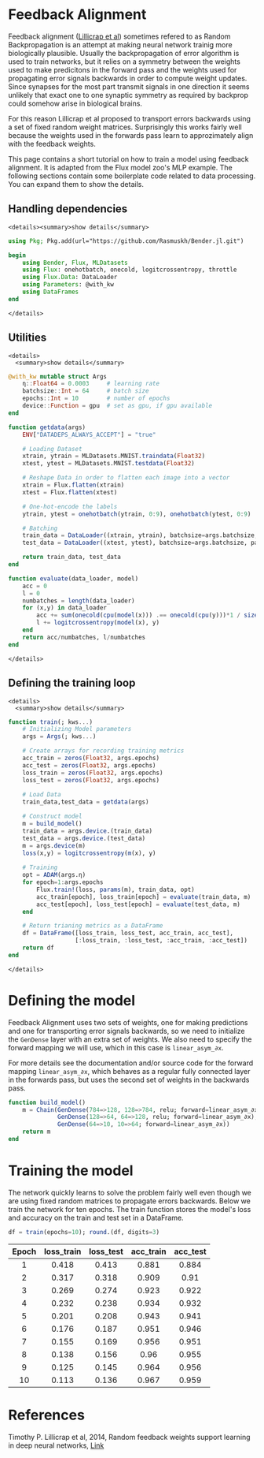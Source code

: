# Feedback Alignment
Feedback alignment ([Lillicrap et al](https://arxiv.org/abs/1411.0247)) sometimes refered to as Random Backpropagation is an attempt at making neural network trainig more biologically plausible. Usually the backpropagation of error algorithm is used to train networks, but it relies on a symmetry between the weights used to make predicitons in the forward pass and the weights used for propagating error signals backwards in order to compute weight updates. Since synapses for the most part transmit signals in one direction it seems unlikely that exact one to one synaptic symmetry as required by backprop could somehow arise in biological brains. 

For this reason Lillicrap et al proposed to transport errors backwards using a set of fixed random weight matrices. Surprisingly this works fairly well because the weights used in the forwards pass learn to approzimately align with the feedback weights.

This page contains a short tutorial on how to train a model using feedback alignment. It is adapted from the Flux model zoo's MLP example. The following sections contain some boilerplate code related to data processing. You can expand them to show the details.

## Handling dependencies
```@raw html
<details><summary>show details</summary>
```

```julia
using Pkg; Pkg.add(url="https://github.com/Rasmuskh/Bender.jl.git")
```

```julia
begin
	using Bender, Flux, MLDatasets
	using Flux: onehotbatch, onecold, logitcrossentropy, throttle
	using Flux.Data: DataLoader
	using Parameters: @with_kw
	using DataFrames
end
```

```@raw html
</details>
```

## Utilities

```@raw html
<details>
  <summary>show details</summary>
```

```julia
@with_kw mutable struct Args
    η::Float64 = 0.0003     # learning rate
    batchsize::Int = 64     # batch size
    epochs::Int = 10        # number of epochs
    device::Function = gpu  # set as gpu, if gpu available
end
```

```julia
function getdata(args)
    ENV["DATADEPS_ALWAYS_ACCEPT"] = "true"

    # Loading Dataset	
    xtrain, ytrain = MLDatasets.MNIST.traindata(Float32)
    xtest, ytest = MLDatasets.MNIST.testdata(Float32)

    # Reshape Data in order to flatten each image into a vector
    xtrain = Flux.flatten(xtrain)
    xtest = Flux.flatten(xtest)

    # One-hot-encode the labels
    ytrain, ytest = onehotbatch(ytrain, 0:9), onehotbatch(ytest, 0:9)

    # Batching
    train_data = DataLoader((xtrain, ytrain), batchsize=args.batchsize, shuffle=true, partial=false)
    test_data = DataLoader((xtest, ytest), batchsize=args.batchsize, partial=false)

    return train_data, test_data
end
```

```julia
function evaluate(data_loader, model)
    acc = 0
	l = 0
	numbatches = length(data_loader)
    for (x,y) in data_loader
        acc += sum(onecold(cpu(model(x))) .== onecold(cpu(y)))*1 / size(x,2)
		l += logitcrossentropy(model(x), y)
    end
    return acc/numbatches, l/numbatches
end
```
```@raw html
</details>
```

## Defining the training loop

```@raw html
<details>
  <summary>show details</summary>
```

```julia
function train(; kws...)
    # Initializing Model parameters 
    args = Args(; kws...)

	# Create arrays for recording training metrics
	acc_train = zeros(Float32, args.epochs)
	acc_test = zeros(Float32, args.epochs)
	loss_train = zeros(Float32, args.epochs)
	loss_test = zeros(Float32, args.epochs)
	
    # Load Data
    train_data,test_data = getdata(args)

    # Construct model
    m = build_model()
    train_data = args.device.(train_data)
    test_data = args.device.(test_data)
    m = args.device(m)
    loss(x,y) = logitcrossentropy(m(x), y)
    
    # Training
    opt = ADAM(args.η)
	for epoch=1:args.epochs	
        Flux.train!(loss, params(m), train_data, opt)
		acc_train[epoch], loss_train[epoch] = evaluate(train_data, m)
		acc_test[epoch], loss_test[epoch] = evaluate(test_data, m)
    end

	# Return trianing metrics as a DataFrame
	df = DataFrame([loss_train, loss_test, acc_train, acc_test], 
				   [:loss_train, :loss_test, :acc_train, :acc_test])
	return df
end
```
```@raw html
</details>
```
# Defining the model
Feedback Alignment uses two sets of weights, one for making predictions and one for transporting error signals backwards, so we need to initialize the `GenDense` layer with an extra set of weights. We also need to specify the forward mapping we will use, which in this case is `linear_asym_∂x`. 

For more details see the documentation and/or source code for the forward mapping `linear_asym_∂x`, which behaves as a regular fully connected layer in the forwards pass, but uses the second set of weights in the backwards pass. 

```julia
function build_model()
    m = Chain(GenDense(784=>128, 128=>784, relu; forward=linear_asym_∂x),
              GenDense(128=>64, 64=>128, relu; forward=linear_asym_∂x),
              GenDense(64=>10, 10=>64; forward=linear_asym_∂x))
    return m
end
```
# Training the model
The network quickly learns to solve the problem fairly well even though we are using fixed random matrices to propagate errors backwards. Below we train the network for ten epochs. The train function stores the model's loss and accuracy on the train and test set in a DataFrame.

```julia
df = train(epochs=10); round.(df, digits=3)
```
|Epoch| loss_train | loss_test | acc_train | acc_test |
|:--:|:----------:|:---------:|:---------:|:--------:|
|  1 | 0.418      | 0.413     | 0.881     | 0.884    |
|  2 | 0.317      | 0.318     | 0.909     | 0.91     |
|  3 | 0.269      | 0.274     | 0.923     | 0.922    |
|  4 | 0.232      | 0.238     | 0.934     | 0.932    |
|  5 | 0.201      | 0.208     | 0.943     | 0.941    |
|  6 | 0.176      | 0.187     | 0.951     | 0.946    |
|  7 | 0.155      | 0.169     | 0.956     | 0.951    |
|  8 | 0.138      | 0.156     | 0.96      | 0.955    |
|  9 | 0.125      | 0.145     | 0.964     | 0.956    |
| 10 | 0.113      | 0.136     | 0.967     | 0.959    |

# References
Timothy P. Lillicrap et al, 2014, Random feedback weights support learning in deep neural networks, [Link](https://arxiv.org/abs/1411.0247)